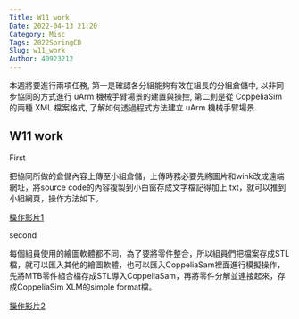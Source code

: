 ```yaml
---
Title: W11 work
Date: 2022-04-13 21:20
Category: Misc
Tags: 2022SpringCD
Slug: w11_work
Author: 40923212
---
```


本週將要進行兩項任務, 第一是確認各分組能夠有效在組長的分組倉儲中, 以非同步協同的方式進行 uArm 機械手臂場景的建置與操控, 第二則是從 CoppeliaSim 的兩種 XML 檔案格式, 了解如何透過程式方法建立 uArm 機械手臂場景.


<!-- PELICAN_END_SUMMARY -->

W11 work
----

First 

把協同所做的倉儲內容上傳至小組倉儲，上傳時務必要先將圖片和wink改成遠端網址，將source code的內容複製到小白窗存成文字檔記得加上.txt，就可以推到小組網頁，操作方法如下。

[操作影片1]

second

每個組員使用的繪圖軟體都不同，為了要將零件整合，所以組員們把檔案存成STL檔，就可以匯入其他的繪圖軟體，也可以匯入CoppeliaSam裡面進行模擬操作，先將MTB零件組合檔存成STL導入CoppeliaSam，再將零件分解並連接起來，存成CoppeliaSim XLM的simple format檔。

[操作影片2]

[操作影片1]:https://40923212.github.io/cd2022/downloads/pull%20req.mp4
[操作影片2]:https://40923212.github.io/cd2022/downloads/xml.mp4